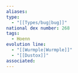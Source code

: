 ```yaml
---
aliases: 
type:
  - "[[Types/bug|bug]]"
national dex number: 268
tags:
  - Hoenn
evolution line:
  - "[[Wurmple|Wurmple]]"
  - "[[Dustox]]"
associated: 
---
```

